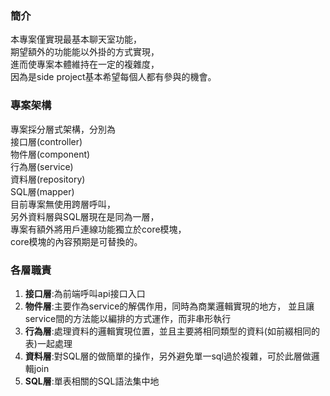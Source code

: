 ### 簡介
本專案僅實現最基本聊天室功能，  
期望額外的功能能以外掛的方式實現，  
進而使專案本體維持在一定的複雜度，  
因為是side project基本希望每個人都有參與的機會。  

### 專案架構
專案採分層式架構，分別為  
接口層(controller)  
物件層(component)  
行為層(service)  
資料層(repository)  
SQL層(mapper)  
目前專案無使用跨層呼叫，  
另外資料層與SQL層現在是同為一層，  
專案有額外將用戶連線功能獨立於core模塊，  
core模塊的內容預期是可替換的。

### 各層職責
1. **接口層**:為前端呼叫api接口入口
2. **物件層**:主要作為service的解偶作用，同時為商業邏輯實現的地方，
並且讓service間的方法能以編排的方式運作，而非串形執行
3. **行為層**:處理資料的邏輯實現位置，並且主要將相同類型的資料(如前綴相同的表)一起處理 
4. **資料層**:對SQL層的做簡單的操作，另外避免單一sql過於複雜，可於此層做邏輯join
5. **SQL層**:單表相關的SQL語法集中地